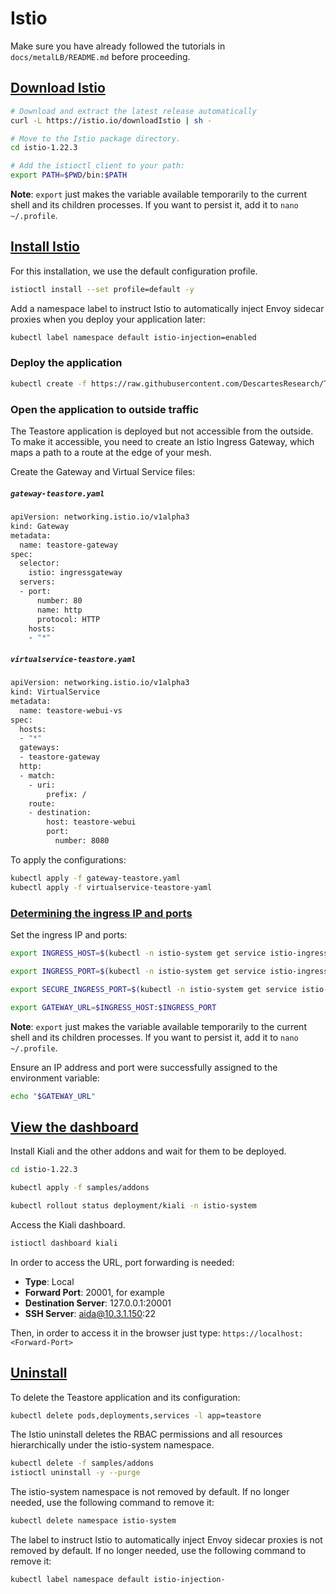 # Istio
Make sure you have already followed the tutorials in `docs/metalLB/README.md` before proceeding.

## [Download Istio](https://istio.io/latest/docs/setup/getting-started/#download)

```sh
# Download and extract the latest release automatically
curl -L https://istio.io/downloadIstio | sh -

# Move to the Istio package directory.
cd istio-1.22.3

# Add the istioctl client to your path:
export PATH=$PWD/bin:$PATH
```

**Note**: `export` just makes the variable available temporarily to the current shell and its children processes. If you want to persist it, add it to `nano ~/.profile`.  


## [Install Istio](https://istio.io/latest/docs/setup/getting-started/#install)

For this installation, we use the default configuration profile.
```sh
istioctl install --set profile=default -y
```

Add a namespace label to instruct Istio to automatically inject Envoy sidecar proxies when you deploy your application later:
```sh
kubectl label namespace default istio-injection=enabled
```

### Deploy the application
```sh
kubectl create -f https://raw.githubusercontent.com/DescartesResearch/TeaStore/master/examples/kubernetes/teastore-ribbon.yaml
```

### Open the application to outside traffic
The Teastore application is deployed but not accessible from the outside. To make it accessible, you need to create an Istio Ingress Gateway, which maps a path to a route at the edge of your mesh.

Create the Gateway and Virtual Service files:
<h5 a><strong><code>gateway-teastore.yaml</code></strong></h5>

```sh
apiVersion: networking.istio.io/v1alpha3
kind: Gateway
metadata:
  name: teastore-gateway
spec:
  selector:
    istio: ingressgateway
  servers:
  - port:
      number: 80
      name: http
      protocol: HTTP
    hosts:
    - "*" 
```


<h5 a><strong><code>virtualservice-teastore.yaml</code></strong></h5>

```sh
apiVersion: networking.istio.io/v1alpha3
kind: VirtualService
metadata:
  name: teastore-webui-vs
spec:
  hosts:
  - "*" 
  gateways:
  - teastore-gateway
  http:
  - match:
    - uri:
        prefix: /
    route:
    - destination:
        host: teastore-webui
        port:
          number: 8080
```

To apply the configurations:
```sh
kubectl apply -f gateway-teastore.yaml
kubectl apply -f virtualservice-teastore-yaml
```


### [Determining the ingress IP and ports](https://istio.io/latest/docs/setup/getting-started/#determining-the-ingress-ip-and-ports)

Set the ingress IP and ports:

```sh
export INGRESS_HOST=$(kubectl -n istio-system get service istio-ingressgateway -o jsonpath='{.status.loadBalancer.ingress[0].ip}')

export INGRESS_PORT=$(kubectl -n istio-system get service istio-ingressgateway -o jsonpath='{.spec.ports[?(@.name=="http2")].port}')

export SECURE_INGRESS_PORT=$(kubectl -n istio-system get service istio-ingressgateway -o jsonpath='{.spec.ports[?(@.name=="https")].port}')

export GATEWAY_URL=$INGRESS_HOST:$INGRESS_PORT
```

**Note**: `export` just makes the variable available temporarily to the current shell and its children processes. If you want to persist it, add it to `nano ~/.profile`.  

Ensure an IP address and port were successfully assigned to the environment variable:
```sh
echo "$GATEWAY_URL"
```


## [View the dashboard](https://istio.io/latest/docs/setup/getting-started/#dashboard)

Install Kiali and the other addons and wait for them to be deployed.
```sh
cd istio-1.22.3

kubectl apply -f samples/addons

kubectl rollout status deployment/kiali -n istio-system
```


Access the Kiali dashboard.
```sh
istioctl dashboard kiali
```

In order to access the URL, port forwarding is needed:
- **Type**: Local
- **Forward Port**: 20001, for example
- **Destination Server**: 127.0.0.1:20001
- **SSH Server**: aida@10.3.1.150:22

Then, in order to access it in the browser just type: `https://localhost:<Forward-Port>`


## [Uninstall](https://istio.io/latest/docs/setup/getting-started/#uninstall)

To delete the Teastore application and its configuration:
```sh
kubectl delete pods,deployments,services -l app=teastore
```

The Istio uninstall deletes the RBAC permissions and all resources hierarchically under the istio-system namespace. 
```sh
kubectl delete -f samples/addons
istioctl uninstall -y --purge
```

The istio-system namespace is not removed by default. If no longer needed, use the following command to remove it:
```sh
kubectl delete namespace istio-system
```

The label to instruct Istio to automatically inject Envoy sidecar proxies is not removed by default. If no longer needed, use the following command to remove it:
```sh
kubectl label namespace default istio-injection-
```
